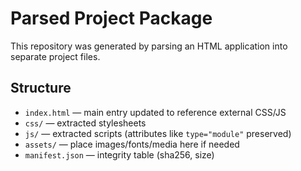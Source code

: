 # Parsed Project Package

This repository was generated by parsing an HTML application into separate project files.

## Structure
- `index.html` — main entry updated to reference external CSS/JS
- `css/` — extracted stylesheets
- `js/` — extracted scripts (attributes like `type="module"` preserved)
- `assets/` — place images/fonts/media here if needed
- `manifest.json` — integrity table (sha256, size)
